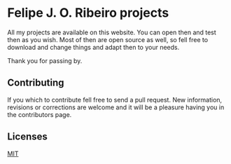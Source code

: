 # Felipe J. O. Ribeiro projects
All my projects are available on this website. You can open then and test then as you wish. Most of then are open source as well, so fell free to download and change things and adapt then to your needs.

Thank you for passing by.

## Contributing
If you which to contribute fell free to send a pull request. New information, revisions or corrections are welcome and it will be a pleasure having you in the contributors page.

## Licenses
[MIT](https://github.com/felipejoribeiro/felipejoribeiro-page/blob/main/LICENSE)
